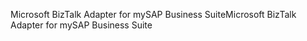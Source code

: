 <span data-ttu-id="55b29-101">Microsoft BizTalk Adapter for mySAP Business Suite</span><span class="sxs-lookup"><span data-stu-id="55b29-101">Microsoft BizTalk Adapter for mySAP Business Suite</span></span>